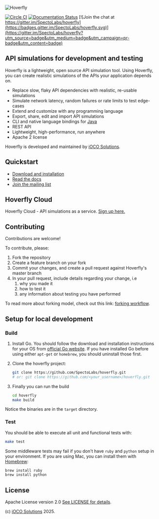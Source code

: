![Hoverfly](https://raw.githubusercontent.com/SpectoLabs/hoverfly/master/hoverfly_logo.png)

[![Circle CI][CircleCI-Image]][CircleCI-Url] 
[![Documentation Status](https://readthedocs.org/projects/hoverfly/badge/?version=latest)](http://hoverfly.readthedocs.io/en/latest/?badge=latest)
[![Join the chat at https://gitter.im/SpectoLabs/hoverfly](https://badges.gitter.im/SpectoLabs/hoverfly.svg)](https://gitter.im/SpectoLabs/hoverfly?utm_source=badge&utm_medium=badge&utm_campaign=pr-badge&utm_content=badge)

## API simulations for development and testing

Hoverfly is a lightweight, open source API simulation tool. Using Hoverfly, you can create realistic simulations of the APIs your application depends on.

* Replace slow, flaky API dependencies with realistic, re-usable simulations
* Simulate network latency, random failures or rate limits to test edge-cases
* Extend and customize with any programming language
* Export, share, edit and import API simulations
* CLI and native language bindings for [Java](https://hoverfly-java.readthedocs.io/en/latest/)
* REST API
* Lightweight, high-performance, run anywhere
* Apache 2 license

Hoverfly is developed and maintained by [iOCO Solutions](https://ioco.uk/).

## Quickstart

* [Download and installation](https://hoverfly.readthedocs.io/en/latest/pages/introduction/downloadinstallation.html)
* [Read the docs](https://hoverfly.readthedocs.io)
* [Join the mailing list](https://groups.google.com/a/specto.io/forum/#!forum/hoverfly)

## Hoverfly Cloud

Hoverfly Cloud - API simulations as a service. [Sign up here.](https://hoverfly.io/hoverfly-cloud)

## Contributing

Contributions are welcome!

To contribute, please:

1. Fork the repository
1. Create a feature branch on your fork
1. Commit your changes, and create a pull request against Hoverfly's master branch
1. In your pull request, include details regarding your change, i.e
    1. why you made it
    1. how to test it
    1. any information about testing you have performed

To read more about forking model, check out this link: [forking workflow](https://www.atlassian.com/git/tutorials/comparing-workflows/forking-workflow).


## Setup for local development

### Build
1. Install Go. You should follow the download and installation instructions for your OS from [official Go website](https://golang.org/dl). If you have installed Go before 
using either `apt-get` or `homebrew`, you should uninstall those first.
1. Clone the hoverfly project:
    ```bash
    git clone https://github.com/SpectoLabs/hoverfly.git
    # or: git clone https://github.com/<your_username>/hoverfly.git
    ```
1. Finally you can run the build

    ```bash
    cd hoverfly
    make build 
    ```

Notice the binaries are in the ``target`` directory.


### Test

You should be able to execute all unit and functional tests with: 

```bash
make test
```

Some middleware tests may fail if you don't have `ruby` and `python` setup in your environment. If you are using Mac, you can install them with [Homebrew](https://brew.sh/):
```bash
brew install ruby
brew install python
``` 


## License

Apache License version 2.0 [See LICENSE for details](https://github.com/SpectoLabs/hoverfly/blob/master/LICENSE).

(c) [iOCO Solutions](https://ioco.uk/) 2025.

[CircleCI-Image]: https://circleci.com/gh/SpectoLabs/hoverfly.svg?style=shield
[CircleCI-Url]: https://circleci.com/gh/SpectoLabs/hoverfly

